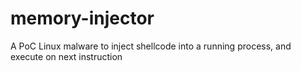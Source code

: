 # memory-injector
A PoC Linux malware to inject shellcode into a running process, and execute on next instruction
